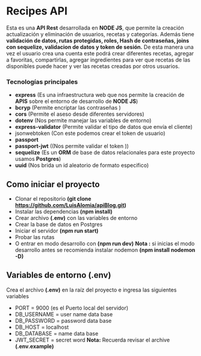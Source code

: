 # Recipes API

Esta es una **API Rest** desarrollada en **NODE JS**, que permite la creación actualización y eliminación de usuarios, recetas y categorías. Además tiene **validación de datos, rutas protegidas, roles, Hash de contraseñas, joins con sequelize, validacion de datos y token de sesión.** De esta manera una vez el usuario crea una cuenta este podrá crear diferentes recetas, agregar a favoritas, compartirlas, agregar ingredientes para ver que recetas de las disponibles puede hacer y ver las recetas creadas por otros usuarios.

### Tecnologías principales

- **express** (Es una infraestructura web que nos permite la creación de **APIS** sobre el entorno de desarrollo de **NODE JS**)
- **bcryp** (Permite encriptar las contraseñas )
- **cors** (Permite el aseso desde diferentes servidores)
- **dotenv** (Nos permite manejar las variables de entorno)
- **express-validator** (Permite validar el tipo de datos que envía el cliente)
- jsonwebtoken (Con este podemos crear el token de usuario)
- **passport**
- **passport-jwt** ((Nos permite validar el token ))
- **sequelize** (Es un **ORM** de base de datos relacionales para este proyecto usamos **Postgres**)
- **uuid** (Nos brida un id aleatorio de formato especifico)

## Como iniciar el proyecto

- Clonar el repositorio **(git clone https://github.com/LuisAlomia/apiBlog.git)**
- Instalar las dependencias **(npm install)**
- Crear archivo **(.env)** con las variables de entorno
- Crear la base de datos en Postgres
- Iniciar el servidor **(npm run start)**
- Probar las rutas
- O entrar en modo desarrollo con **(npm run dev)**
  **Nota :** si inicias el modo desarrollo antes se recomienda instalar nodemon **(npm install nodemon -D)**

## Variables de entorno (.env)

Crea el archivo **(.env)** en la raíz del proyecto e ingresa las siguientes variables

- PORT = 9000 (es el Puerto local del servidor)
- DB_USERNAME = user name data base
- DB_PASSWORD = password data base
- DB_HOST = localhost
- DB_DATABASE = name data base
- JWT_SECRET = secret word
  **Nota:** Recuerda revisar el archive **(.env.example)**
